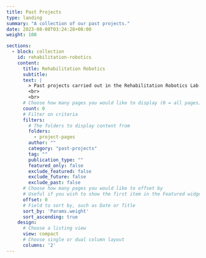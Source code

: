 ```yaml
---
title: Past Projects
type: landing
summary: "A collection of our past projects."
date: 2023-08-08T03:24:28+08:00
weight: 100

sections:
  - block: collection
    id: rehabilitation-robotics
    content:
      title: Rehabilitation Robotics
      subtitle: 
      text: |
        > Past projects carried out in the Rehabilitation Robotics Lab.
        <br>
        <br>
      # Choose how many pages you would like to display (0 = all pages)
      count: 0
      # Filter on criteria
      filters:
        # The folders to display content from
        folders:
          - project-pages
        author: ""
        category: "past-projects"
        tag: ""
        publication_type: ""
        featured_only: false
        exclude_featured: false
        exclude_future: false
        exclude_past: false
      # Choose how many pages you would like to offset by
      # Useful if you wish to show the first item in the Featured widget
      offset: 0
      # Field to sort by, such as Date or Title
      sort_by: 'Params.weight'
      sort_ascending: true
    design:
      # Choose a listing view
      view: compact
      # Choose single or dual column layout
      columns: '2'
---
```

